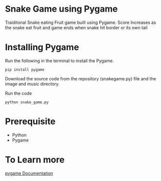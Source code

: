 # Snake Game using Pygame

Traiditonal Snake eating Fruit game built using Pygame. Score Increases as the snake eat fruit and game ends when snake hit border or its own tail

# Installing Pygame

Run the following in the terminal to install the Pygame.

```pip install pygame```

Download the source code from the repository (snakegame.py) file and the image and music directory.

Run the code

```python snake_game.py```


# Prerequisite
- Python
- Pygame




# To Learn more
[pygame Documentation](https://www.pygame.org/news)
